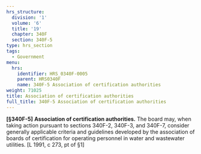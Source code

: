 ```yaml
---
hrs_structure:
  division: '1'
  volume: '6'
  title: '19'
  chapter: 340F
  section: 340F-5
type: hrs_section
tags:
  - Government
menu:
  hrs:
    identifier: HRS_0340F-0005
    parent: HRS0340F
    name: 340F-5 Association of certification authorities
weight: 71025
title: Association of certification authorities
full_title: 340F-5 Association of certification authorities
---
```

**[§340F-5]** **Association of certification authorities.** The board may, when taking action pursuant to sections 340F-2, 340F-3, and 340F-7, consider generally applicable criteria and guidelines developed by the association of boards of certification for operating personnel in water and wastewater utilities. [L 1991, c 273, pt of §1]